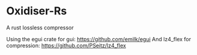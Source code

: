 # Oxidiser-Rs

A rust lossless compressor

Using the egui crate for gui: <https://github.com/emilk/egui>
And lz4_flex for compression: <https://github.com/PSeitz/lz4_flex>
